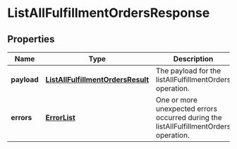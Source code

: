 
# ListAllFulfillmentOrdersResponse

## Properties
Name | Type | Description | Notes
------------ | ------------- | ------------- | -------------
**payload** | [**ListAllFulfillmentOrdersResult**](ListAllFulfillmentOrdersResult.md) | The payload for the listAllFulfillmentOrders operation. |  [optional]
**errors** | [**ErrorList**](ErrorList.md) | One or more unexpected errors occurred during the listAllFulfillmentOrders operation. |  [optional]



